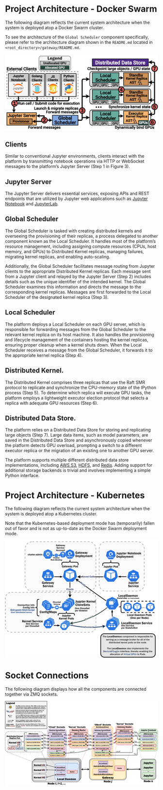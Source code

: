 # Project Architecture - Docker Swarm

The following diagram reflects the current system architecture when the system is deployed atop a Docker Swarm cluster.

To see the architecture of the `Global Scheduler` component specifically, please refer to the architecture diagram 
shown in the `README.md` located in `<root_directory>/gateway/README.md`.

![Docker Swarm System Architecture Diagram](docker_swarm_arch.png)

## Clients

Similar to conventional Jupyter environments, clients interact with the platform by transmitting notebook operations 
via HTTP or WebSocket messages to the platform’s Jupyter Server (Step 1 in Figure 3).

## Jupyter Server

The Jupyter Server delivers essential services, exposing APIs and REST endpoints that are utilized by Jupyter web 
applications such as [Jupyter Notebook](https://jupyter.org/) and [JupyterLab](https://jupyterlab.readthedocs.io/en/latest/).

## Global Scheduler

The Global Scheduler is tasked with creating distributed kernels and overseeing the provisioning of their replicas, a 
process delegated to another component known as the Local Scheduler. It handles most of the platform’s resource 
management, including assigning compute resources (CPUs, host memory, and GPUs) to Distributed Kernel replicas, 
managing failures, migrating kernel replicas, and enabling auto-scaling. 

Additionally, the Global Scheduler facilitates message routing from Jupyter clients to the appropriate Distributed Kernel 
replicas. Each message sent from a Jupyter client and relayed by the Jupyter Server (Step 2) includes details such as 
the unique identifier of the intended kernel. The Global Scheduler examines this information and directs the message to 
the corresponding kernel replicas. Messages are first forwarded to the Local Scheduler of the designated kernel 
replica (Step 3).

## Local Scheduler

The platform deploys a Local Scheduler on each GPU server, which is responsible for forwarding messages from the Global 
Scheduler to the relevant kernel replica on its host machine. It also handles the provisioning and lifecycle management 
of the containers hosting the kernel replicas, ensuring proper cleanup when a kernel shuts down. When the Local 
Scheduler receives a message from the Global Scheduler, it forwards it to the appropriate kernel replica (Step 4).

## Distributed Kernel. 

The Distributed Kernel comprises three replicas that use the Raft SMR protocol to replicate and synchronize the 
CPU-memory state of the IPython process (Step 5). To determine which replica will execute GPU tasks, the platform 
employs a lightweight executor election protocol that selects a replica with adequate GPU resources (Step 6).

## Distributed Data Store. 

The platform relies on a Distributed Data Store for storing and replicating large objects (Step 7). Large data items, 
such as model parameters, are saved in the Distributed Data Store and asynchronously copied whenever the platform 
detects GPU overload, prompting a switch to a different executor replica or the migration of an existing one to another 
GPU server. 

The platform supports multiple different distributed data store implementations, including 
[AWS S3](https://aws.amazon.com/s3/), [HDFS](https://hadoop.apache.org/docs/r1.2.1/hdfs_design.html), and 
[Redis](https://www.redis.io/). Adding support for additional storage backends is trivial and involves implementing a 
simple Python interface.

# Project Architecture - Kubernetes

The following diagram reflects the current system architecture when the system is deployed atop a Kubernetes cluster.

Note that the Kubernetes-based deployment mode has (temporarily) fallen out of favor and is not as up-to-date as the
Docker Swarm deployment mode.

![Kubernetes System Architecture Diagram](k8s_arch.png)

# Socket Connections

The following diagram displays how all the components are connected together via ZMQ sockets.

![Socket Connection Diagram](socket_connections.png)